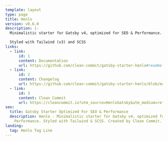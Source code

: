 ```yaml
---
template: layout
type: page
title: Henlo
version: v0.6.0
description: |-
  Minimalistic starter for Gatsby v4, optimized for SEO & Performance. 

  Styled with Tailwind (v3) and SCSS
links:
  - link:
      id: 1
      content: Documentation
      url: https://github.com/clean-commit/gatsby-starter-henlo#readme
  - link:
      id: 2
      content: Changelog
      url: https://github.com/clean-commit/gatsby-starter-henlo/blob/master/CHANGELOG.md
  - link:
      id: 3
      content: Clean Commit
      url: https://cleancommit.io?utm_source=HenloGatsby&utm_medium=referral
seo:
  title: Gatsby Starter Optimized For SEO & Performance
  description: Henlo - Minimalistic starter for Gatsby v4, optimized for SEO &
    Performance. Styled with Tailwind & SCSS. Created by Clean Commit.
landing:
  tag: Henlo Tag Line
---
```

